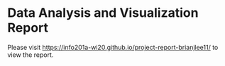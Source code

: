 # Data Analysis and Visualization Report
Please visit https://info201a-wi20.github.io/project-report-brianjlee11/ to view the report.
